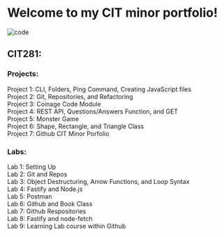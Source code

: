 # Welcome to my CIT minor portfolio!

![code](https://github.com/mayasykes1/mayasykes.github.io/assets/52678410/52bf5f7c-f929-4bf3-b0ae-cc54d39e09ce)

## CIT281:

### Projects:
Project 1: CLI, Folders, Ping Command, Creating JavaScript files
<br>
Project 2: Git, Repositories, and Refactoring
<br>
Project 3: Coinage Code Module
<br>
Project 4: REST API, Questions/Answers Function, and GET
<br>
Project 5: Monster Game
<br>
Project 6: Shape, Rectangle, and Triangle Class
<br>
Project 7: Github CIT Minor Porfolio

### Labs:
Lab 1: Setting Up
<br>
Lab 2: Git and Repos
<br>
Lab 3: Object Destructuring, Arrow Functions, and Loop Syntax
<br>
Lab 4: Fastify and Node.js
<br>
Lab 5: Postman
<br>
Lab 6: Github and Book Class
<br>
Lab 7: Github Respositories
<br>
Lab 8: Fastify and node-fetch
<br>
Lab 9: Learning Lab course within Github
